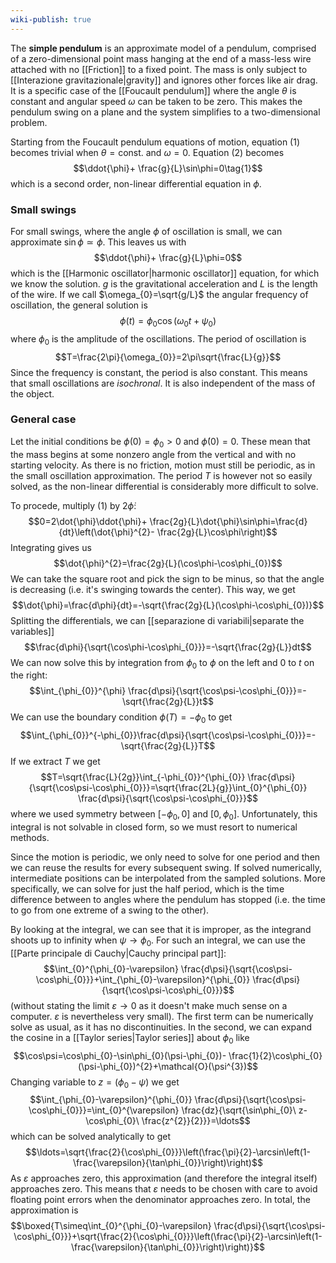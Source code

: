 ```yaml
---
wiki-publish: true
---
```

The **simple pendulum** is an approximate model of a pendulum, comprised of a zero-dimensional point mass hanging at the end of a mass-less wire attached with no [[Friction]] to a fixed point. The mass is only subject to [[Interazione gravitazionale|gravity]] and ignores other forces like air drag. It is a specific case of the [[Foucault pendulum]] where the angle $\theta$ is constant and angular speed $\omega$ can be taken to be zero. This makes the pendulum swing on a plane and the system simplifies to a two-dimensional problem.

Starting from the Foucault pendulum equations of motion, equation $(1)$ becomes trivial when $\theta=\text{const.}$ and $\omega=0$. Equation $(2)$ becomes
$$\ddot{\phi}+ \frac{g}{L}\sin\phi=0\tag{1}$$
which is a second order, non-linear differential equation in $\phi$.
### Small swings
For small swings, where the angle $\phi$ of oscillation is small, we can approximate $\sin\phi\simeq\phi$. This leaves us with
$$\ddot{\phi}+ \frac{g}{L}\phi=0$$
which is the [[Harmonic oscillator|harmonic oscillator]] equation, for which we know the solution. $g$ is the gravitational acceleration and $L$ is the length of the wire. If we call $\omega_{0}=\sqrt{g/L}$ the angular frequency of oscillation, the general solution is
$$\phi(t)=\phi_{0}\cos(\omega_{0}t+\psi_{0})$$
where $\phi_{0}$ is the amplitude of the oscillations. The period of oscillation is
$$T=\frac{2\pi}{\omega_{0}}=2\pi\sqrt{\frac{L}{g}}$$
Since the frequency is constant, the period is also constant. This means that small oscillations are *isochronal*. It is also independent of the mass of the object.
### General case
Let the initial conditions be $\phi(0)=\phi_{0}>0$ and $\dot{\phi}(0)=0$. These mean that the mass begins at some nonzero angle from the vertical and with no starting velocity. As there is no friction, motion must still be periodic, as in the small oscillation approximation. The period $T$ is however not so easily solved, as the non-linear differential is considerably more difficult to solve.

To procede, multiply $(1)$ by $2\dot{\phi}$:
$$0=2\dot{\phi}\ddot{\phi}+ \frac{2g}{L}\dot{\phi}\sin\phi=\frac{d}{dt}\left(\dot{\phi}^{2}- \frac{2g}{L}\cos\phi\right)$$
Integrating gives us
$$\dot{\phi}^{2}=\frac{2g}{L}(\cos\phi-\cos\phi_{0})$$
We can take the square root and pick the sign to be minus, so that the angle is decreasing (i.e. it's swinging towards the center). This way, we get
$$\dot{\phi}=\frac{d\phi}{dt}=-\sqrt{\frac{2g}{L}(\cos\phi-\cos\phi_{0})}$$
Splitting the differentials, we can [[separazione di variabili|separate the variables]]
$$\frac{d\phi}{\sqrt{\cos\phi-\cos\phi_{0}}}=-\sqrt{\frac{2g}{L}}dt$$
We can now solve this by integration from $\phi_{0}$ to $\phi$ on the left and $0$ to $t$ on the right:
$$\int_{\phi_{0}}^{\phi} \frac{d\psi}{\sqrt{\cos\psi-\cos\phi_{0}}}=-\sqrt{\frac{2g}{L}}t$$
We can use the boundary condition $\phi(T)=-\phi_{0}$ to get
$$\int_{\phi_{0}}^{-\phi_{0}}\frac{d\psi}{\sqrt{\cos\psi-\cos\phi_{0}}}=-\sqrt{\frac{2g}{L}}T$$
If we extract $T$ we get
$$T=\sqrt{\frac{L}{2g}}\int_{-\phi_{0}}^{\phi_{0}} \frac{d\psi}{\sqrt{\cos\psi-\cos\phi_{0}}}=\sqrt{\frac{2L}{g}}\int_{0}^{\phi_{0}} \frac{d\psi}{\sqrt{\cos\psi-\cos\phi_{0}}}$$
where we used symmetry between $[-\phi_0,0]$ and $[0,\phi_{0}]$. Unfortunately, this integral is not solvable in closed form, so we must resort to numerical methods.

Since the motion is periodic, we only need to solve for one period and then we can reuse the results for every subsequent swing. If solved numerically, intermediate positions can be interpolated from the sampled solutions. More specifically, we can solve for just the half period, which is the time difference between to angles where the pendulum has stopped (i.e. the time to go from one extreme of a swing to the other).

By looking at the integral, we can see that it is improper, as the integrand shoots up to infinity when $\psi \rightarrow \phi_{0}$. For such an integral, we can use the [[Parte principale di Cauchy|Cauchy principal part]]:
$$\int_{0}^{\phi_{0}-\varepsilon} \frac{d\psi}{\sqrt{\cos\psi-\cos\phi_{0}}}+\int_{\phi_{0}-\varepsilon}^{\phi_{0}} \frac{d\psi}{\sqrt{\cos\psi-\cos\phi_{0}}}$$
(without stating the limit $\varepsilon \rightarrow 0$ as it doesn't make much sense on a computer. $\varepsilon$ is nevertheless very small). The first term can be numerically solve as usual, as it has no discontinuities. In the second, we can expand the cosine in a [[Taylor series|Taylor series]] about $\phi_{0}$ like
$$\cos\psi=\cos\phi_{0}-\sin\phi_{0}(\psi-\phi_{0})- \frac{1}{2}\cos\phi_{0}(\psi-\phi_{0})^{2}+\mathcal{O}(\psi^{3})$$
Changing variable to $z=(\phi_{0}-\psi)$ we get
$$\int_{\phi_{0}-\varepsilon}^{\phi_{0}} \frac{d\psi}{\sqrt{\cos\psi-\cos\phi_{0}}}=\int_{0}^{\varepsilon} \frac{dz}{\sqrt{\sin\phi_{0}\ z- \cos\phi_{0}\ \frac{z^{2}}{2}}}=\ldots$$
which can be solved analytically to get
$$\ldots=\sqrt{\frac{2}{\cos\phi_{0}}}\left(\frac{\pi}{2}-\arcsin\left(1- \frac{\varepsilon}{\tan\phi_{0}}\right)\right)$$
As $\varepsilon$ approaches zero, this approximation (and therefore the integral itself) approaches zero. This means that $\varepsilon$ needs to be chosen with care to avoid floating point errors when the denominator approaches zero. In total, the approximation is
$$\boxed{T\simeq\int_{0}^{\phi_{0}-\varepsilon} \frac{d\psi}{\sqrt{\cos\psi-\cos\phi_{0}}}+\sqrt{\frac{2}{\cos\phi_{0}}}\left(\frac{\pi}{2}-\arcsin\left(1- \frac{\varepsilon}{\tan\phi_{0}}\right)\right)}$$
